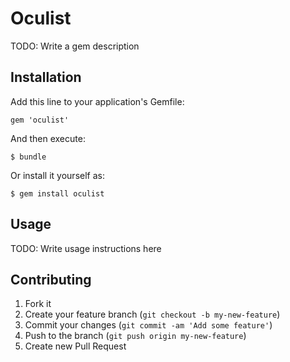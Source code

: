 # Oculist

TODO: Write a gem description

## Installation

Add this line to your application's Gemfile:

    gem 'oculist'

And then execute:

    $ bundle

Or install it yourself as:

    $ gem install oculist

## Usage

TODO: Write usage instructions here

## Contributing

1. Fork it
2. Create your feature branch (`git checkout -b my-new-feature`)
3. Commit your changes (`git commit -am 'Add some feature'`)
4. Push to the branch (`git push origin my-new-feature`)
5. Create new Pull Request
